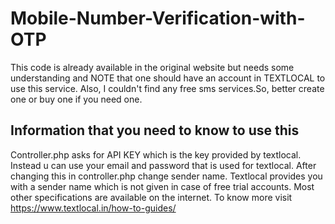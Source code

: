 # Mobile-Number-Verification-with-OTP
This code is already available in the original website but needs some understanding and NOTE that one should have an account in TEXTLOCAL to use this service. Also, I couldn't find any free sms services.So, better create one or buy one if you need one.

## Information that you need to know to use this
Controller.php asks for API KEY which is the key provided by textlocal.
Instead u can use your email and password that is used for textlocal.
After changing this in controller.php change sender name.
Textlocal provides you with a sender name which is not given in case of free trial accounts.
Most other specifications are available on the internet. To know more visit https://www.textlocal.in/how-to-guides/
